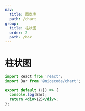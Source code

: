 ```yaml
---
nav:
  title: 图表库
  path: /chart
group:
  title: 柱状图
  order: 2
  path: /bar
---
```


# 柱状图

```jsx
import React from 'react';
import Bar from '@nicecode/chart';

export default ({}) => {
  console.log(Bar);
  return <div>123</div>;
};
```

<API></API>
